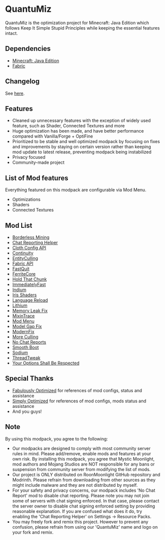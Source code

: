 # QuantuMiz
QuantuMiz is the optimization project for Minecraft: Java Edition which follows Keep It Simple Stupid Principles while keeping the essential features intact.

## Dependencies
* [Minecraft: Java Edition](https://minecraft.net)
* [Fabric](https://fabricmc.net/)

## Changelog
See [here](https://codeberg.org/RoonMoonlight/QuantuMiz/releases).

## Features
* Cleaned up unnecessary features with the exception of widely used feature, such as Shader, Connected Textures and more
* Huge optimization has been made, and have better performance compared with Vanilla/Forge + OptiFine
* Prioritized to be stable and well optimized modpack by focusing on fixes and improvements by staying on certain version rather than keeping mod update to latest release, preventing modpack being instabilized
* Privacy focused
* Community-made project

## List of Mod features
Everything featured on this modpack are configurable via Mod Menu.
* Optimizations
* Shaders
* Connected Textures

## Mod List
* [Borderless Mining](https://modrinth.com/mod/borderless-mining)
* [Chat Reporting Helper](https://modrinth.com/resourcepack/chat-reporting-helper)
* [Cloth Config API](https://modrinth.com/mod/cloth-config)
* [Continuity](https://modrinth.com/mod/continuity)
* [EntityCulling](https://modrinth.com/mod/entityculling)
* [Fabric API](https://modrinth.com/mod/fabric-api)
* [FastQuit](https://modrinth.com/mod/fastquit)
* [FerriteCore](https://modrinth.com/mod/ferrite-core)
* [Hold That Chunk](https://modrinth.com/mod/hold-that-chunk)
* [ImmediatelyFast](https://modrinth.com/mod/immediatelyfast)
* [Indium](https://modrinth.com/mod/indium)
* [Iris Shaders](https://modrinth.com/mod/iris)
* [Language Reload](https://modrinth.com/mod/language-reload)
* [Lithium](https://modrinth.com/mod/lithium)
* [Memory Leak Fix](https://modrinth.com/mod/memoryleakfix)
* [MixinTrace](https://modrinth.com/mod/mixintrace)
* [Mod Menu](https://modrinth.com/mod/modmenu)
* [Model Gap Fix](https://modrinth.com/mod/modelfix)
* [ModernFix](https://modrinth.com/mod/modernfix)
* [More Culling](https://modrinth.com/mod/moreculling)
* [No Chat Reports](https://modrinth.com/mod/no-chat-reports)
* [Smooth Boot](https://modrinth.com/mod/smoothboot-fabric)
* [Sodium](https://modrinth.com/mod/sodium)
* [ThreadTweak](https://modrinth.com/mod/threadtweak)
* [Your Options Shall Be Respected](https://modrinth.com/mod/yosbr)

## Special Thanks
* [Fabulously Optimized](https://modrinth.com/modpack/fabulously-optimized) for references of mod configs, status and assistance
* [Simply Optimized](https://modrinth.com/modpack/sop) for references of mod configs, mods status and assistance
* And you guys!

## Note
By using this modpack, you agree to the following:
* Our modpacks are designed to comply with most community server rules in mind. Please add/remove, enable mods and features at your own risk. By installing this modpack, you agree that Mystic Moonlight, mod authors and Mojang Studios are NOT responsible for any bans or suspension from community server from modifying the list of mods.
* Our project is ONLY distributed on RoonMoonlight GitHub repository and Modrinth. Please refrain from downloading from other sources as they might include malware and they are not distributed by myself.
* For your safety and privacy concerns, our modpack includes 'No Chat Report' mod to disable chat reporting. Please note you may not join some of servers with chat signing enforced. In that case, please contact the server owner to disable chat signing enforced setting by providing reasonable explanation. If you are confused what does it do, try enabling the 'Chat Reporting Helper' on Settings -> Resource Packs.
* You may freely fork and remix this project. However to prevent any confusion, please refrain from using our 'QuantuMiz' name and logo on your fork and remix.